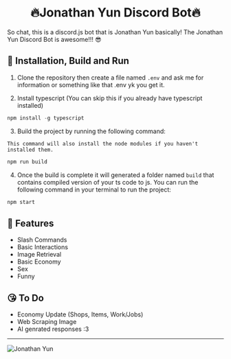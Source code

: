 <h1 style="text-align:center;">🔥Jonathan Yun Discord Bot🔥</h1>
So chat, this is a discord.js bot that is Jonathan Yun basically! The Jonathan Yun Discord Bot is awesome!!! 😎

## 💩 Installation, Build and Run

1) Clone the repository then create a file named `.env` and ask me for information or something like that .env yk you get it.

2) Install typescript (You can skip this if you already have typescript installed)
  ```ts
  npm install -g typescript
  ```
3) Build the project by running the following command:

`This command will also install the node modules if you haven't installed them.`
```js
npm run build
```

4) Once the build is complete it will generated a folder named `build` that contains compiled version of your ts code to js. You can run the following command in your terminal to run the project:
```js
npm start
```

## 💪 Features
- Slash Commands
- Basic Interactions
- Image Retrieval
- Basic Economy
- Sex
- Funny

## 😘 To Do
- Economy Update (Shops, Items, Work/Jobs)
- Web Scraping Image
- AI genrated responses :3

---
![Jonathan Yun](https://i.imgur.com/E7fHQGR.png)

